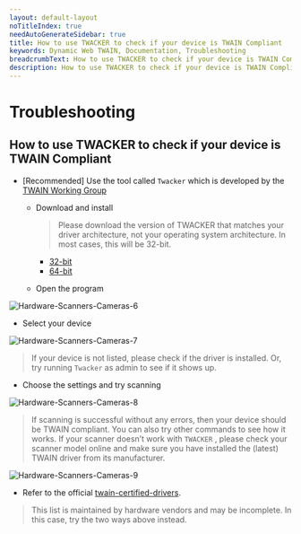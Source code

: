 ```yaml
---
layout: default-layout
noTitleIndex: true
needAutoGenerateSidebar: true
title: How to use TWACKER to check if your device is TWAIN Compliant
keywords: Dynamic Web TWAIN, Documentation, Troubleshooting
breadcrumbText: How to use TWACKER to check if your device is TWAIN Compliant
description: How to use TWACKER to check if your device is TWAIN Compliant
---
```


# Troubleshooting

## How to use TWACKER to check if your device is TWAIN Compliant

- [Recommended] Use the tool called `Twacker` which is developed by the [TWAIN Working Group](https://www.twain.org/)

  - Download and install

    > Please download the version of TWACKER that matches your driver architecture, not your operating system architecture. In most cases, this will be 32-bit.

    - [32-bit](https://download.dynamsoft.com/tool/Twack_32.msi)
    - [64-bit](https://download.dynamsoft.com/tool/Twack_64.msi)

  - Open the program

![Hardware-Scanners-Cameras-6]({{site.assets}}imgs/Hardware-Scanners-Cameras-6.png)

- Select your device

![Hardware-Scanners-Cameras-7]({{site.assets}}imgs/Hardware-Scanners-Cameras-7.png)

> If your device is not listed, please check if the driver is installed. Or, try running `Twacker` as admin to see if it shows up.

- Choose the settings and try scanning

![Hardware-Scanners-Cameras-8]({{site.assets}}imgs/Hardware-Scanners-Cameras-8.png)

> If scanning is successful without any errors, then your device should be TWAIN compliant. You can also try other commands to see how it works. If your scanner doesn’t work with `TWACKER` , please check your scanner model online and make sure you have installed the (latest) TWAIN driver from its manufacturer.

![Hardware-Scanners-Cameras-9]({{site.assets}}imgs/Hardware-Scanners-Cameras-9.png)

- Refer to the official [twain-certified-drivers](https://resource.twain.org/twain-certified-drivers/).

> This list is maintained by hardware vendors and may be incomplete. In this case, try the two ways above instead.

